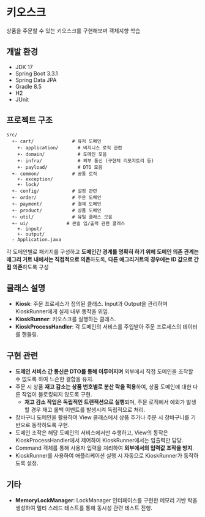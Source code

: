 # 키오스크 
상품을 주문할 수 있는 키오스크를 구현해보며 객체지향 학습
## 개발 환경
- JDK 17
- Spring Boot 3.3.1
- Spring Data JPA
- Gradle 8.5
- H2
- JUnit

## 프로젝트 구조
~~~
src/
  +- cart/              # 유저 도메인
    +- application/       # 비지니스 로직 관련
    +- domain/            # 도메인 모음
    +- infra/             # 외부 통신 (구현체 리포지토리 등)
    +- payload/           # DTO 모음
  +- common/            # 공통 로직
    +- exception/       
    +- lock/            
  +- config/            # 설정 관련
  +- order/             # 주문 도메인
  +- payment/           # 결제 도메인
  +- product/           # 상품 도메인
  +- util/              # 유틸 클래스 모음
  +- ui/              # 콘솔 입/출력 관련 클래스
    +- input/
    +- output/
  - Application.java
~~~
각 도메인별로 패키지를 구성하고 **도메인간 경계를 명확히 하기 위헤 도메인 의존 관계는 애그리 거트 내에서는 직접적으로 의존**하도록, **다른 애그리거트의 경우에는 ID 값으로 간접 의존**하도록 구성

## 클래스 설명
* **Kiosk**: 주문 프로세스가 정의된 클래스. Input과 Output을 관리하며 KioskRunner에게 실제 내부 동작을 위임.
* **KioskRunner**: 키오스크를 실행하는 클래스.
* **KioskProcessHandler**: 각 도메인의 서비스를 주입받아 주문 프로세스의 데이터를 핸들링.

## 구현 관련
* **도메인 서비스 간 통신은 DTO를 통해 이루어지며** 외부에서 직접 도메인을 조작할 수 없도록 하여 느슨한 결합을 유지.
* 주문 시 상품 **재고 감소는 상품 번호별로 분산 락을 적용**하여, 상품 도메인에 대한 다른 작업이 블로킹되지 않도록 구현.
  * **재고 감소 작업은 독립적인 트랜잭션으로 실행**되며, 주문 로직에서 예외가 발생할 경우 재고 롤백 이벤트를 발생시켜 독립적으로 처리.
* 장바구니 도메인을 활용하여 View 클래스에서 상품 추가나 주문 시 장바구니를 기반으로 동작하도록 구현.
* 도메인 조작은 해당 도메인의 서비스에서만 수행하고, View의 동작은 KioskProcessHandler에서 제어하여 KioskRunner에서는 입출력만 담당.
* Command 객체를 통해 사용자 입력을 처리하여 **외부에서의 입력값 조작을 방지**.
* KioskRunner를 사용하여 애플리케이션 실행 시 자동으로 KioskRunner가 동작하도록 설정.

## 기타
* **MemoryLockManager**: LockManager 인터페이스를 구현한 메모리 기반 락을 생성하여 멀티 스레드 테스트를 통해 동시성 관련 테스트 진행.